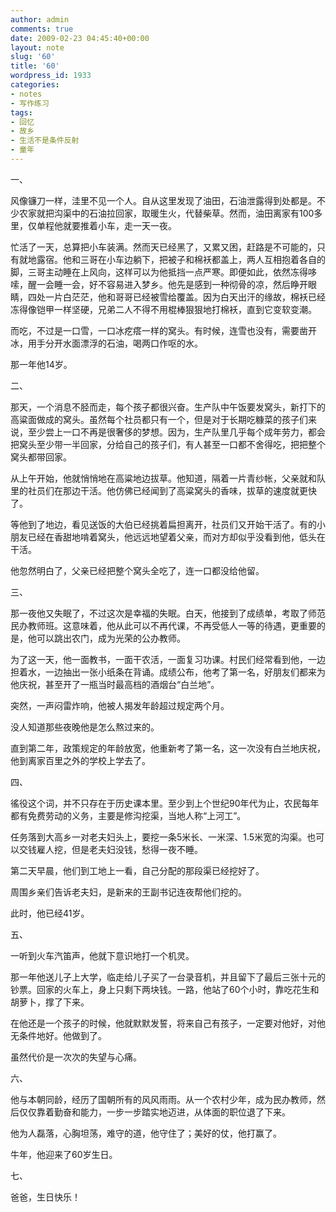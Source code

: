 ```yaml
---
author: admin
comments: true
date: 2009-02-23 04:45:40+00:00
layout: note
slug: '60'
title: '60'
wordpress_id: 1933
categories:
- notes
- 写作练习
tags:
- 回忆
- 故乡
- 生活不是条件反射
- 童年
---
```


一、

风像镰刀一样，洼里不见一个人。自从这里发现了油田，石油泄露得到处都是。不少农家就把沟渠中的石油拉回家，取暖生火，代替柴草。然而，油田离家有100多里，仅单程他就要推着小车，走一天一夜。

忙活了一天，总算把小车装满。然而天已经黑了，又累又困，赶路是不可能的，只有就地露宿。他和三哥在小车边躺下，把被子和棉袄都盖上，两人互相抱着各自的脚，三哥主动睡在上风向，这样可以为他抵挡一点严寒。即便如此，依然冻得哆嗦，醒一会睡一会，好不容易进入梦乡。他先是感到一种彻骨的凉，然后睁开眼睛，四处一片白茫茫，他和哥哥已经被雪给覆盖。因为白天出汗的缘故，棉袄已经冻得像铠甲一样坚硬，兄弟二人不得不用棍棒狠狠地打棉袄，直到它变软变潮。

而吃，不过是一口雪，一口冰疙瘩一样的窝头。有时候，连雪也没有，需要凿开冰，用手分开水面漂浮的石油，喝两口作呕的水。

那一年他14岁。

二、

那天，一个消息不胫而走，每个孩子都很兴奋。生产队中午饭要发窝头，新打下的高粱面做成的窝头。虽然每个社员都只有一个，但是对于长期吃糠菜的孩子们来说，至少尝上一口不再是很奢侈的梦想。因为，生产队里几乎每个成年劳力，都会把窝头至少带一半回家，分给自己的孩子们，有人甚至一口都不舍得吃，把把整个窝头都带回家。

从上午开始，他就悄悄地在高粱地边拔草。他知道，隔着一片青纱帐，父亲就和队里的社员们在那边干活。他仿佛已经闻到了高粱窝头的香味，拔草的速度就更快了。

等他到了地边，看见送饭的大伯已经挑着扁担离开，社员们又开始干活了。有的小朋友已经在香甜地啃着窝头，他远远地望着父亲，而对方却似乎没看到他，低头在干活。

他忽然明白了，父亲已经把整个窝头全吃了，连一口都没给他留。

三、

那一夜他又失眠了，不过这次是幸福的失眠。白天，他接到了成绩单，考取了师范民办教师班。这意味着，他从此可以不再代课，不再受低人一等的待遇，更重要的是，他可以跳出农门，成为光荣的公办教师。

为了这一天，他一面教书，一面干农活，一面复习功课。村民们经常看到他，一边担着水，一边抽出一张小纸条在背诵。成绩公布，他考了第一名，好朋友们都来为他庆祝，甚至开了一瓶当时最高档的酒烟台“白兰地”。

突然，一声闷雷炸响，他被人揭发年龄超过规定两个月。

没人知道那些夜晚他是怎么熬过来的。

直到第二年，政策规定的年龄放宽，他重新考了第一名，这一次没有白兰地庆祝，他到离家百里之外的学校上学去了。

四、

徭役这个词，并不只存在于历史课本里。至少到上个世纪90年代为止，农民每年都有免费劳动的义务，主要是修沟挖渠，当地人称“上河工”。

任务落到大高乡一对老夫妇头上，要挖一条5米长、一米深、1.5米宽的沟渠。也可以交钱雇人挖，但是老夫妇没钱，愁得一夜不睡。

第二天早晨，他们到工地上一看，自己分配的那段渠已经挖好了。

周围乡亲们告诉老夫妇，是新来的王副书记连夜帮他们挖的。

此时，他已经41岁。

五、

一听到火车汽笛声，他就下意识地打一个机灵。

那一年他送儿子上大学，临走给儿子买了一台录音机，并且留下了最后三张十元的钞票。回家的火车上，身上只剩下两块钱。一路，他站了60个小时，靠吃花生和胡萝卜，撑了下来。

在他还是一个孩子的时候，他就默默发誓，将来自己有孩子，一定要对他好，对他无条件地好。他做到了。

虽然代价是一次次的失望与心痛。

六、

他与本朝同龄，经历了国朝所有的风风雨雨。从一个农村少年，成为民办教师，然后仅仅靠着勤奋和能力，一步一步踏实地迈进，从体面的职位退了下来。

他为人磊落，心胸坦荡，难守的道，他守住了；美好的仗，他打赢了。

牛年，他迎来了60岁生日。

七、

爸爸，生日快乐！



